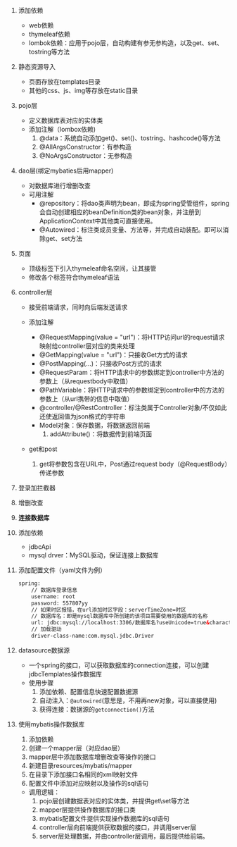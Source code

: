 1. 添加依赖
    * web依赖
    * thymeleaf依赖
    * lombok依赖：应用于pojo层，自动构建有参无参构造，以及get、set、tostring等方法

2. 静态资源导入
    * 页面存放在templates目录
    * 其他的css、js、img等存放在static目录

3. pojo层
    * 定义数据库表对应的实体类
    * 添加注解（lombox依赖)
        1. @data：系统自动添加get()、set()、tostring、hashcode()等方法
        2. @AllArgsConstructor：有参构造
        3. @NoArgsConstructor：无参构造

4. dao层(绑定mybaties后用mapper)
    * 对数据库进行增删改查
    * 可用注解
        * @repository：将dao类声明为bean，即成为spring受管组件，spring会自动创建相应的beanDefinition类的bean对象，并注册到ApplicationContext中其他类可直接使用。
        * @Autowired：标注类成员变量、方法等，并完成自动装配。即可以消除get、set方法

5. 页面
    * 顶级标签下引入thymeleaf命名空间，让其接管
    * 修改各个标签符合thymeleaf语法

6. controller层
    * 接受前端请求，同时向后端发送请求
    * 添加注解
        * @RequestMapping(value = "url")：将HTTP访问url的request请求映射给controller层对应的类来处理
        * @GetMapping(value = "url")：只接收Get方式的请求
        * @PostMapping(...)：只接收Post方式的请求
        * @RequestParam：将HTTP请求中的参数绑定到controller中方法的参数上（从requestbody中取值）
        * @PathVariable：将HTTP请求中的参数绑定到controller中的方法的参数上（从url携带的信息中取值）
        * @controller/@RestController：标注类属于Controller对象/不仅如此还使返回值为json格式的字符串
        * Model对象：保存数据，将数据返回前端
            1. addAttribute()：将数据传到前端页面

    * get和post
        1. get将参数包含在URL中，Post通过request body（@RequestBody）传递参数
7. 登录加拦截器

8. 增删改查

9. **连接数据库**
1. 添加依赖
    * jdbcApi
    * mysql drver：MySQL驱动，保证连接上数据库

2. 添加配置文件（yaml文件为例）
    ```xml
    spring:
        // 数据库登录信息
        username: root
        password: 557807yy
        // 如果时区报错，在url添加时区字段：serverTimeZone=时区
        // 数据库名：即是mysql数据库中所创建的该项目需要使用的数据库的名称
        url: jdbc:mysql://localhost:3306/数据库名?useUnicode=true&characterEncoding=utf-8
        // 加载驱动
        driver-class-name:com.mysql.jdbc.Driver
    ```

3. datasource数据源
    * 一个spring的接口，可以获取数据库的connection连接，可以创建jdbcTemplates操作数据库
    * 使用步骤
        1. 添加依赖、配置信息快速配置数据源
        2. 自动注入：`@autowired`(意思是，不用再new对象，可以直接使用)
        3. 获得连接：数据源的`getconnection()`方法

4. 使用mybatis操作数据库
    1. 添加依赖
    2. 创建一个mapper层（对应dao层）
    3. mapper层中添加数据库增删改查等操作的接口
    4. 新建目录resources/mybatis/mapper
    5. 在目录下添加接口名相同的xml映射文件
    6. 配置文件中添加对应映射以及操作的sql语句
    * 调用逻辑：
        1. pojo层创建数据表对应的实体类，并提供get\set等方法
        2. mapper层提供操作数据库的接口类
        3. mybatis配置文件提供实现操作数据库的sql语句
        4. controller层向前端提供获取数据的接口，并调用server层
        5. server层处理数据，并由controller层调用，最后提供给前端。